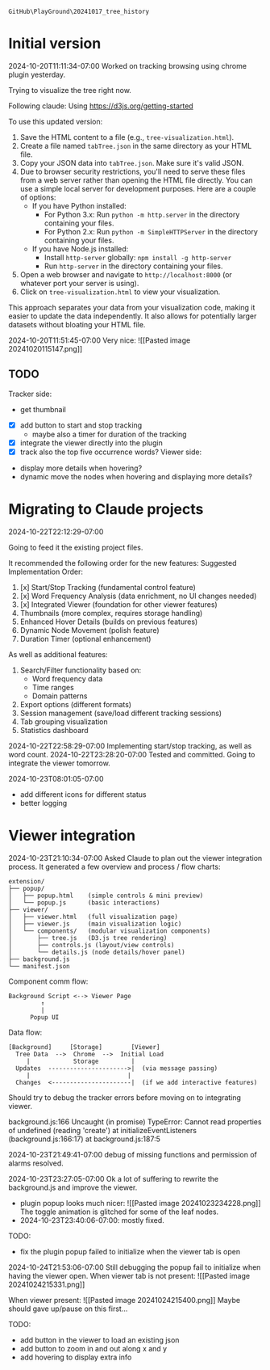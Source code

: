 `GitHub\PlayGround\20241017_tree_history`

# Initial version
2024-10-20T11:11:34-07:00
Worked on tracking browsing using chrome plugin yesterday.

Trying to visualize the tree right now.

Following claude:
Using https://d3js.org/getting-started

To use this updated version:

1. Save the HTML content to a file (e.g., `tree-visualization.html`).
2. Create a file named `tabTree.json` in the same directory as your HTML file.
3. Copy your JSON data into `tabTree.json`. Make sure it's valid JSON.
4. Due to browser security restrictions, you'll need to serve these files from a web server rather than opening the HTML file directly. You can use a simple local server for development purposes. Here are a couple of options:
    - If you have Python installed:
        - For Python 3.x: Run `python -m http.server` in the directory containing your files.
        - For Python 2.x: Run `python -m SimpleHTTPServer` in the directory containing your files.
    - If you have Node.js installed:
        - Install `http-server` globally: `npm install -g http-server`
        - Run `http-server` in the directory containing your files.
5. Open a web browser and navigate to `http://localhost:8000` (or whatever port your server is using).
6. Click on `tree-visualization.html` to view your visualization.

This approach separates your data from your visualization code, making it easier to update the data independently. It also allows for potentially larger datasets without bloating your HTML file.

2024-10-20T11:51:45-07:00
Very nice:
![[Pasted image 20241020115147.png]]

## TODO
Tracker side:
- get thumbnail
- [x] add button to start and stop tracking
	- maybe also a timer for duration of the tracking
- [x] integrate the viewer directly into the plugin
- [x] track also the top five occurrence words?
Viewer side:
- display more details when hovering?
- dynamic move the nodes when hovering and displaying more details?

# Migrating to Claude projects

2024-10-22T22:12:29-07:00

Going to feed it the existing project files.

It recommended the following order for the new features:
Suggested Implementation Order:
1. [x] Start/Stop Tracking (fundamental control feature)
2. [x] Word Frequency Analysis (data enrichment, no UI changes needed)
3. [x] Integrated Viewer (foundation for other viewer features)
4. Thumbnails (more complex, requires storage handling)
5. Enhanced Hover Details (builds on previous features)
6. Dynamic Node Movement (polish feature)
7. Duration Timer (optional enhancement)

As well as additional features:
1. Search/Filter functionality based on:
    - Word frequency data
    - Time ranges
    - Domain patterns
2. Export options (different formats)
3. Session management (save/load different tracking sessions)
4. Tab grouping visualization
5. Statistics dashboard

2024-10-22T22:58:29-07:00
Implementing start/stop tracking, as well as word count.
2024-10-22T23:28:20-07:00
Tested and committed. Going to integrate the viewer tomorrow.

2024-10-23T08:01:05-07:00
- add different icons for different status
- better logging

# Viewer integration

2024-10-23T21:10:34-07:00
Asked Claude to plan out the viewer integration process.
It generated a few overview and process / flow charts:

```
extension/
├── popup/
│   ├── popup.html    (simple controls & mini preview)
│   └── popup.js      (basic interactions)
├── viewer/
│   ├── viewer.html   (full visualization page)
│   ├── viewer.js     (main visualization logic)
│   └── components/   (modular visualization components)
│       ├── tree.js   (D3.js tree rendering)
│       ├── controls.js (layout/view controls)
│       └── details.js (node details/hover panel)
├── background.js
└── manifest.json
```

Component comm flow:
```
Background Script <--> Viewer Page
         ↑
         |
      Popup UI
```

Data flow:

```
[Background]     [Storage]        [Viewer]
  Tree Data  -->  Chrome  -->  Initial Load
     |            Storage         |
  Updates  ---------------------->|  (via message passing)
     |                           |
  Changes  <----------------------|  (if we add interactive features)
```


Should try to debug the tracker errors before moving on to integrating viewer.

background.js:166 Uncaught (in promise) TypeError: Cannot read properties of undefined (reading 'create')
    at initializeEventListeners (background.js:166:17)
    at background.js:187:5

2024-10-23T21:49:41-07:00 debug of missing functions and permission of alarms resolved.

2024-10-23T23:27:05-07:00
Ok a lot of suffering to rewrite the background.js and improve the viewer.
- plugin popup looks much nicer:
![[Pasted image 20241023234228.png]]
The toggle animation is glitched for some of the leaf nodes.
- 2024-10-23T23:40:06-07:00: mostly fixed. 


TODO:
- fix the plugin popup failed to initialize when the viewer tab is open

2024-10-24T21:53:06-07:00
Still debugging the popup fail to initialize when having the viewer open.
When viewer tab is not present:
![[Pasted image 20241024215331.png]]

When viewer present:
![[Pasted image 20241024215400.png]]
Maybe should gave up/pause on this first...

TODO:
- add button in the viewer to load an existing json
- add button to zoom in and out along x and y
- add hovering to display extra info
